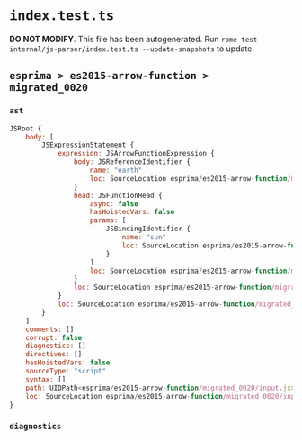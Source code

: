 # `index.test.ts`

**DO NOT MODIFY**. This file has been autogenerated. Run `rome test internal/js-parser/index.test.ts --update-snapshots` to update.

## `esprima > es2015-arrow-function > migrated_0020`

### `ast`

```javascript
JSRoot {
	body: [
		JSExpressionStatement {
			expression: JSArrowFunctionExpression {
				body: JSReferenceIdentifier {
					name: "earth"
					loc: SourceLocation esprima/es2015-arrow-function/migrated_0020/input.js 1:9-1:14 (earth)
				}
				head: JSFunctionHead {
					async: false
					hasHoistedVars: false
					params: [
						JSBindingIdentifier {
							name: "sun"
							loc: SourceLocation esprima/es2015-arrow-function/migrated_0020/input.js 1:1-1:4 (sun)
						}
					]
					loc: SourceLocation esprima/es2015-arrow-function/migrated_0020/input.js 1:0-1:8
				}
				loc: SourceLocation esprima/es2015-arrow-function/migrated_0020/input.js 1:0-1:14
			}
			loc: SourceLocation esprima/es2015-arrow-function/migrated_0020/input.js 1:0-1:14
		}
	]
	comments: []
	corrupt: false
	diagnostics: []
	directives: []
	hasHoistedVars: false
	sourceType: "script"
	syntax: []
	path: UIDPath<esprima/es2015-arrow-function/migrated_0020/input.js>
	loc: SourceLocation esprima/es2015-arrow-function/migrated_0020/input.js 1:0-2:0
}
```

### `diagnostics`

```

```
